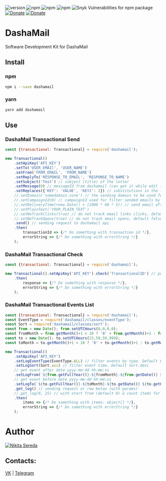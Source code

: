 ![version](https://img.shields.io/npm/v/dashamail)
![npm](https://img.shields.io/node/v/dashamail)
![npm](https://img.shields.io/npm/l/dashamail)
![npm](https://img.shields.io/npm/dm/dashamail)
![Snyk Vulnerabilities for npm package](https://img.shields.io/snyk/vulnerabilities/npm/dashamail)
[![Donate](https://img.shields.io/badge/donate-QIWI-red)](https://qiwi.com/n/OVENT628)
[![Donate](https://img.shields.io/badge/donate-YooMoney-red)](https://yoomoney.ru/to/410015710489385)

# DashaMail
Software Development Kit for DashaMail

## Install
### npm
```bash
npm i --save dashamail
```
### yarn
```bash
yarn add dashamail
```

## Use
### DashaMail Transactional Send
```js
const {transactional: Transactional} = require('dashamail');

new Transactional()
    .setApiKey('API_KEY')
    .setTo('USER_EMAIl', 'USER_NAME')
    .setFrom('FROM_EMAIL', 'FROM_NAME')
    .setReplyTo('RESPONSE_TO_EMAIL', 'RESPONSE_TO_NAME')
    .setSubject('Test') // subject (title) of the letter
    .setMessage(0) // messageId from dashamail (can get it while edit template from url)
    .setReplaces({'KEY': 'VALUE', 'KEY2': 1}) // substitutions in the letter template
    //.setDomain('somedomain.zone') // the sending domain to be used for DKIM/SPF signatures. Default, first in list "Account -> My Domains"
    //.setCampaignId(0) // campaignId used for filter sended emails by some id 
    //.setDeliveryTime(+new Date() + (1000 * 60 * 5)) // send email after 5 min 
    //.setPlainText('YOUR_PLAIN_TEXT')
    //.setNoTrackClicks(true) // do not track email links clicks, default false
    //.setNoTrackOpens(true) // do not track email opens, default false
    .send() // sending request to dashamail api
    .then(
        transactionId => {/* Do something with transaction id */},
        errorString => {/* Do something with errorString */}
    );
```

### DashaMail Transactional Check
```js
const {transactional: Transactional} = require('dashamail');

new Transactional().setApiKey('API_KEY').check('TransactionalID') // put here correct id
    .then(
        response => {/* Do something with response */},
        errorString => {/* Do something with errorString */}
    );
```

### DashaMail Transactional Events List
```js
const {transactional: Transactional} = require('dashamail');
const EventType = require('dashamail/classes/eventType');
const Sort = require('dashamail/classes/sort');
const from = new Date(); from.setUTCHours(0,0,0,0);
const fromMonth = from.getMonth()+1 < 10 ? '0' + from.getMonth()+1 : from.getMonth()+1;
const to = new Date(); to.setUTCHours(23,59,59,999);
const toMonth = to.getMonth()+1 < 10 ? '0' + to.getMonth()+1 : to.getMonth()+1;

new Transactional()
    .setApiKey('API_KEY')
    .setLogEventType(EventType.ALL) // filter events by type. Default EventType.ALL
    .setLogSort(Sort.asc) // filter event time. Default Sort.desc
    // get event after date yyyy-mm-dd hh:mm:ss
    .setLogFrom(`${from.getFullYear()}-${fromMonth}-${from.getDate()} ${from.getHours()}:${from.getMinutes()}:${from.getSeconds()}`)
    // get event before date yyyy-mm-dd hh:mm:ss
    .setLogTo(`${to.getFullYear()}-${toMonth}-${to.getDate()} ${to.getHours()}:${to.getMinutes()}:${to.getSeconds()}`)
    .get_log() // sending request or row below (with params)
    //.get_log(0, 25) // with start from (default 0) & count items for response (by default 500)  
    .then(
        items => {/* Do something with items: object[] */},
        errorString => {/* Do something with errorString */}
    );
```

# Author
[![Nikita Sereda](https://github-readme-stackoverflow.vercel.app/?userID=7103430&theme=dark)](https://stackoverflow.com/users/7103430/Никита-Середа)

## Contacts:
[VK](https://vk.com/ng_new) | [Telegram](https://t.me/Lanselot66)
